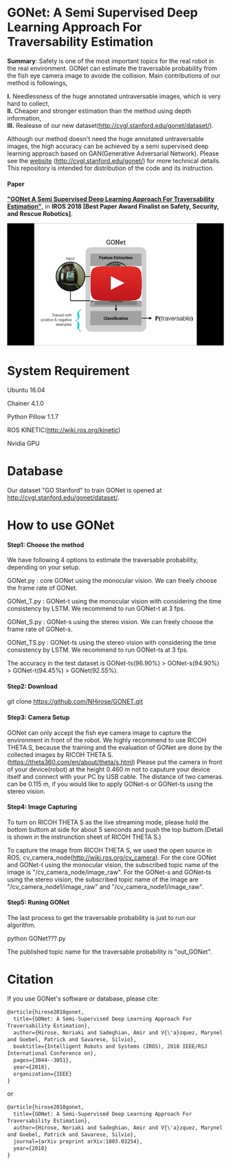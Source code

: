 # GONet: A Semi Supervised Deep Learning Approach For Traversability Estimation
 
**Summary**: Safety is one of the most important topics for the real robot in the real environment. GONet can estimate the traversable probability from the fish eye camera image to avoide the collision. Main contributions of our method is followings,

**I.** Needlessness of the huge annotated untraversable images, which is very hard to collect,  
**II.** Cheaper and stronger estimation than the method using depth information,   
**III.** Realease of our new dataset(http://cvgl.stanford.edu/gonet/dataset/).

Although our method doesn't need the huge annotated untraversable images, the high accuracy can be achieved by a semi supervised deep learning approach based on GAN(Generative Adversarial Network).
Please see the [website](http://cvgl.stanford.edu/gonet/) (http://cvgl.stanford.edu/gonet/) for more technical details. This repository is intended for distribution of the code and its instruction.

#### Paper
**["GONet A Semi Supervised Deep Learning Approach For Traversability Estimation"](http://cvgl.stanford.edu/gonet/)**, in **IROS 2018 [Best Paper Award Finalist on Safety, Security, and Rescue Robotics]**.


[![GONet summary video](misc/gonet_snapplay.png)](https://youtu.be/SmVsGQ2-dlM "Click to watch the video summarizing Gibson environment!")


System Requirement
=================
Ubuntu 16.04

Chainer 4.1.0

Python Pillow 1.1.7

ROS KINETIC(http://wiki.ros.org/kinetic)

Nvidia GPU


Database
=================
Our dataset "GO Stanford" to train GONet is opened at http://cvgl.stanford.edu/gonet/dataset/.

How to use GONet
=================

#### Step1: Choose the method
We have following 4 options to estimate the traversable probability, depending on your setup. 

GONet.py : core GONet using the monocular vision. We can freely choose the frame rate of GONet.

GONet_T.py : GONet-t using the monocular vision with considering the time consistency by LSTM. We recommend to run GONet-t at 3 fps.

GONet_S.py : GONet-s using the stereo vision. We can freely choose the frame rate of GONet-s.

GONet_TS.py : GONet-ts using the stereo vision with considering the time consistency by LSTM. We recommend to run GONet-ts at 3 fps.

The accuracy in the test dataset is GONet-ts(96.90%) > GONet-s(94.90%) > GONet-t(94.45%) > GONet(92.55%).

#### Step2: Download
git clone https://github.com/NHirose/GONET.git

#### Step3: Camera Setup
GONet can only accept the fish eye camera image to capture the environment in front of the robot.
We highly recommend to use RICOH THETA S, because the training and the evaluation of GONet are done by the collected images by RICOH THETA S.(https://theta360.com/en/about/theta/s.html)
Please put the camera in front of your device(robot) at the height 0.460 m not to caputure your device itself and connect with your PC by USB cable. The distance of two cameras can be 0.115 m, if you would like to apply GONet-s or GONet-ts using the stereo vision.

#### Step4: Image Capturing
To turn on RICOH THETA S as the live streaming mode, please hold the bottom buttom at side for about 5 senconds and push the top buttom.(Detail is shown in the instrunction sheet of RICOH THETA S.)

To capture the image from RICOH THETA S, we used the open source in ROS, cv_camera_node(http://wiki.ros.org/cv_camera).
For the core GONet and GONet-t using the monocular vision, the subscribed topic name of the image is "/cv_camera_node/image_raw".
For the GONet-s and GONet-ts using the stereo vision, the subscribed topic name of the image are "/cv_camera_node1/image_raw" and "/cv_camera_node1/image_raw".

#### Step5: Runing GONet
The last process to get the traversable probability is just to run our algorithm.

python GONet???.py

The published topic name for the traversable probability is "out_GONet".


Citation
=================

If you use GONet's software or database, please cite:
```
@article{hirose2018gonet,
  title={GONet: A Semi-Supervised Deep Learning Approach For Traversability Estimation},
  author={Hirose, Noriaki and Sadeghian, Amir and V{\'a}zquez, Marynel and Goebel, Patrick and Savarese, Silvio},
  booktitle={Intelligent Robots and Systems (IROS), 2018 IEEE/RSJ International Conference on},
  pages={3044--3051},
  year={2018},
  organization={IEEE}
}
```
or
```
@article{hirose2018gonet,
  title={GONet: A Semi-Supervised Deep Learning Approach For Traversability Estimation},
  author={Hirose, Noriaki and Sadeghian, Amir and V{\'a}zquez, Marynel and Goebel, Patrick and Savarese, Silvio},
  journal={arXiv preprint arXiv:1803.03254},
  year={2018}
}
```


